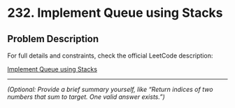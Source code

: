 # 232. Implement Queue using Stacks

## Problem Description

For full details and constraints, check the official LeetCode description:

[Implement Queue using Stacks](https://leetcode.com/problems/implement-queue-using-stacks/description/)

---

*(Optional: Provide a brief summary yourself, like “Return indices of two numbers that sum to target. One valid answer exists.”)*

